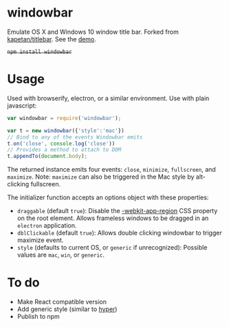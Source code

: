 # windowbar

Emulate OS X and Windows 10 window title bar. Forked from [kapetan/titlebar](https://github.com/kapetan/titlebar). See the [demo](http://katacarbix.xyz/windowbar/demo/index.html).

~~```npm install windowbar```~~

# Usage

Used with browserify, electron, or a similar environment. Use with plain javascript:

```javascript
var windowbar = require('windowbar');

var t = new windowbar({'style':'mac'})
// Bind to any of the events Windowbar emits
t.on('close', console.log('close'))
// Provides a method to attach to DOM
t.appendTo(document.body);
```

The returned instance emits four events: `close`, `minimize`, `fullscreen`, and `maximize`. Note: `maximize` can also be triggered in the Mac style by alt-clicking fullscreen.

The initializer function accepts an options object with these properties:

* `draggable` (default `true`): Disable the [-webkit-app-region](https://developer.chrome.com/apps/app_window) CSS property on the root element. Allows frameless windows to be dragged in an `electron` application.
* `dblClickable` (default `true`): Allows double clicking windowbar to trigger maximize event.
* `style` (defaults to current OS, or `generic` if unrecognized): Possible values are `mac`, `win`, or `generic`.

# To do

* Make React compatible version
* Add generic style (similar to [hyper](http://hyper.is))
* Publish to npm
